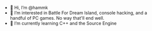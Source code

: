- 👋 Hi, I’m @hammk
- 👀 I’m interested in Battle For Dream Island, console hacking, and a handful of PC games. No way that'll end well.
- 🌱 I’m currently learning C++ and the Source Engine
<!---
hammk/hammk is a ✨ special ✨ repository because its `README.md` (this file) appears on your GitHub profile.
You can click the Preview link to take a look at your changes.
--->
